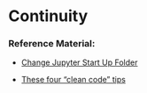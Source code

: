 # Continuity

### Reference Material:

* [Change Jupyter Start Up Folder](https://stackoverflow.com/questions/35254852/how-to-change-the-jupyter-start-up-folder)

* [These four “clean code” tips](https://engineering.videoblocks.com/these-four-clean-code-tips-will-dramatically-improve-your-engineering-teams-productivity-b5bd121dd150)
